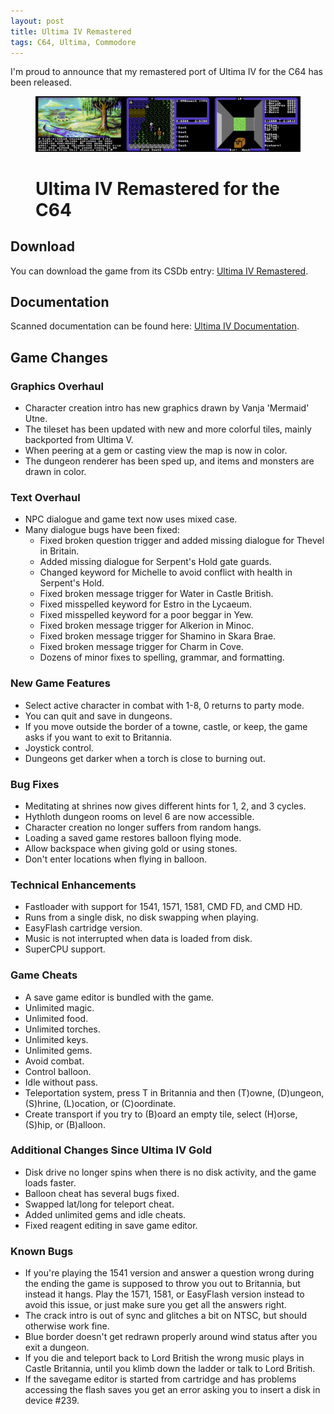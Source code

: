 ```yaml
---
layout: post
title: Ultima IV Remastered
tags: C64, Ultima, Commodore
---
```


I'm proud to announce that my remastered port of Ultima IV for the C64 has been released.


<figure>
    <a href="/images/u4-remastered-trinity-large.png"><img src="/images/u4-remastered-trinity-large.png" alt="Ultima IV Remastered"></a>
    <h1>Ultima IV Remastered for the C64</h1>
</figure>


## Download

You can download the game from its CSDb entry: [Ultima IV Remastered](http://csdb.dk/release/index.php?id=137331).


## Documentation

Scanned documentation can be found here: [Ultima IV Documentation](https://paradroid.automac.se/u4/docs.html).


## Game Changes


### Graphics Overhaul

* Character creation intro has new graphics drawn by Vanja 'Mermaid' Utne.
* The tileset has been updated with new and more colorful tiles, mainly backported from Ultima V.
* When peering at a gem or casting view the map is now in color.
* The dungeon renderer has been sped up, and items and monsters are drawn in color.


### Text Overhaul

* NPC dialogue and game text now uses mixed case.
* Many dialogue bugs have been fixed:
    * Fixed broken question trigger and added missing dialogue for Thevel in Britain.
    * Added missing dialogue for Serpent's Hold gate guards.
    * Changed keyword for Michelle to avoid conflict with health in Serpent's Hold.
    * Fixed broken message trigger for Water in Castle British.
    * Fixed misspelled keyword for Estro in the Lycaeum.
    * Fixed misspelled keyword for a poor beggar in Yew.
    * Fixed broken message trigger for Alkerion in Minoc.
    * Fixed broken message trigger for Shamino in Skara Brae.
    * Fixed broken message trigger for Charm in Cove.
    * Dozens of minor fixes to spelling, grammar, and formatting.


### New Game Features

* Select active character in combat with 1-8, 0 returns to party mode.
* You can quit and save in dungeons.
* If you move outside the border of a towne, castle, or keep, the game asks if you want to exit to Britannia.
* Joystick control.
* Dungeons get darker when a torch is close to burning out.


### Bug Fixes

* Meditating at shrines now gives different hints for 1, 2, and 3 cycles.
* Hythloth dungeon rooms on level 6 are now accessible.
* Character creation no longer suffers from random hangs.
* Loading a saved game restores balloon flying mode.
* Allow backspace when giving gold or using stones.
* Don't enter locations when flying in balloon.


### Technical Enhancements

* Fastloader with support for 1541, 1571, 1581, CMD FD, and CMD HD.
* Runs from a single disk, no disk swapping when playing.
* EasyFlash cartridge version.
* Music is not interrupted when data is loaded from disk.
* SuperCPU support.


### Game Cheats

* A save game editor is bundled with the game.
* Unlimited magic.
* Unlimited food.
* Unlimited torches.
* Unlimited keys.
* Unlimited gems.
* Avoid combat.
* Control balloon.
* Idle without pass.
* Teleportation system, press T in Britannia and then (T)owne, (D)ungeon, (S)hrine, (L)ocation, or (C)oordinate.
* Create transport if you try to (B)oard an empty tile, select (H)orse, (S)hip, or (B)alloon.


### Additional Changes Since Ultima IV Gold

* Disk drive no longer spins when there is no disk activity, and the game loads faster.
* Balloon cheat has several bugs fixed.
* Swapped lat/long for teleport cheat.
* Added unlimited gems and idle cheats.
* Fixed reagent editing in save game editor.


### Known Bugs

* If you're playing the 1541 version and answer a question wrong during the ending the game is supposed to throw you out to Britannia, but instead it hangs. Play the 1571, 1581, or EasyFlash version instead to avoid this issue, or just make sure you get all the answers right.
* The crack intro is out of sync and glitches a bit on NTSC, but should otherwise work fine.
* Blue border doesn't get redrawn properly around wind status after you exit a dungeon.
* If you die and teleport back to Lord British the wrong music plays in Castle Britannia, until you klimb down the ladder or talk to Lord British.
* If the savegame editor is started from cartridge and has problems accessing the flash saves you get an error asking you to insert a disk in device #239.
